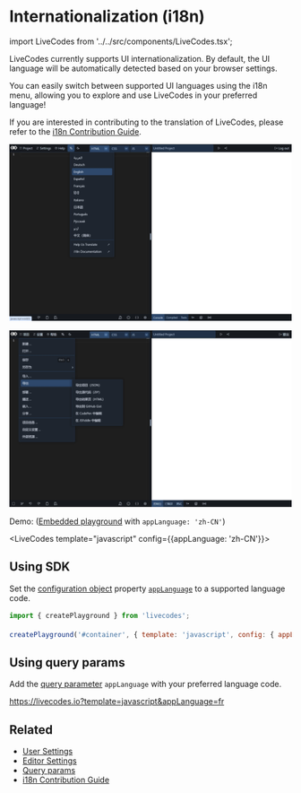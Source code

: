 # Internationalization (i18n)

import LiveCodes from '../../src/components/LiveCodes.tsx';

LiveCodes currently supports UI internationalization. By default, the UI language will be automatically detected based on your browser settings.

You can easily switch between supported UI languages using the i18n menu, allowing you to explore and use LiveCodes in your preferred language!

If you are interested in contributing to the translation of LiveCodes, please refer to the [i18n Contribution Guide](https://github.com/live-codes/livecodes/blob/develop/docs/docs/contribution/i18n.md).

![I18n menu](../../static/img/screenshots/i18n-1.jpg)

![LiveCodes in Chinese](../../static/img/screenshots/i18n-2.jpg)

Demo: ([Embedded playground](./embeds.md) with `appLanguage: 'zh-CN'`)

<LiveCodes template="javascript" config={{appLanguage: 'zh-CN'}}></LiveCodes>

## Using SDK

Set the [configuration object](../configuration/configuration-object.md) property [`appLanguage`](../configuration/configuration-object.md#applanguage) to a supported language code.

```js
import { createPlayground } from 'livecodes';

createPlayground('#container', { template: 'javascript', config: { appLanguage: 'auto' } });
```

## Using query params

Add the [query parameter](../configuration/query-params.md) `appLanguage` with your preferred language code.

https://livecodes.io?template=javascript&appLanguage=fr

## Related

- [User Settings](./user-settings.md)
- [Editor Settings](./editor-settings.md)
- [Query params](../configuration/query-params.md)
- [i18n Contribution Guide](https://github.com/live-codes/livecodes/blob/develop/docs/docs/contribution/i18n.md)

